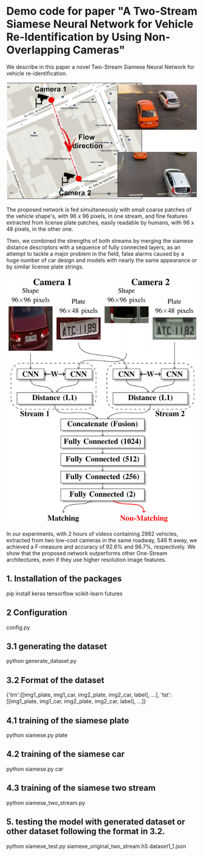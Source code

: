 # Demo code for paper "A Two-Stream Siamese Neural Network for Vehicle Re-Identification by Using Non-Overlapping Cameras"
We describe in this paper a novel Two-Stream Siamese Neural Network for vehicle re-identification.

![Alt text](fig1.png)

The proposed network is fed simultaneously with small coarse
patches of the vehicle shape's, with 96 x 96 pixels, in one stream, and fine features extracted from license plate patches, easily readable by humans,
with 96 x 48 pixels, in the other one.

Then, we combined the strengths of both streams by merging the siamese distance descriptors with a sequence of
fully connected layers, as an attempt to tackle a major problem in the field, false alarms caused by a huge number of car design and models with nearly the same appearance or by similar license plate strings.

![Alt text](fig2.png)

In our experiments, with 2 hours of videos containing 2982 vehicles, extracted from two low-cost cameras in the same roadway, 546 ft away, we achieved a F-measure and accuracy of 92.6% and 98.7%, respectively. We show that the proposed network outperforms other One-Stream architectures, even if they use higher resolution image features.


## 1. Installation of the packages
pip install keras tensorflow scikit-learn futures

## 2 Configuration
config.py

## 3.1 generating the dataset
python generate_dataset.py

## 3.2 Format of the dataset
{'trn':[[img1_plate, img1_car, img2_plate, img2_car, label], ...],
'tst':[[img1_plate, img1_car, img2_plate, img2_car, label], ...]}

## 4.1 training of the siamese plate
python siamese.py plate

## 4.2 training of the siamese car
python siamese.py car

## 4.3 training of the siamese two stream
python siamese_two_stream.py

## 5. testing the model with generated dataset or other dataset following the format in 3.2.
python siamese_test.py siamese_original_two_stream.h5 dataset1_1.json
